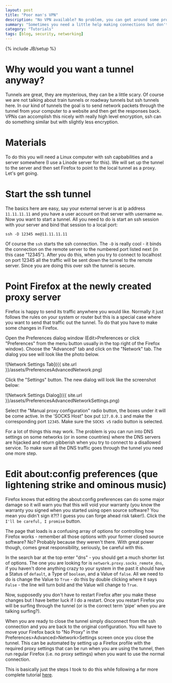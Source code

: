 ```yaml
---
layout: post
title: "Poor man's VPN"
description: "No VPN available? No problem, you can get around some problems with an SSH tunnel and some clever changes to Firefox's configurations"
summary: "Sometimes you need a little help making connections but don't need a full blow VPN.  Here is one solution to use the SOCKS server and proxy settings to get the job done."
category: "Tutorials" 
tags: [blog, security, networking]
---
```

{% include JB/setup %}

# Why would you want a tunnel anyway?

Tunnels are great, they are mysterious, they can be a little scary.  Of course we are not talking about train tunnels or roadway tunnels but ssh tunnels here.  In our kind of tunnels the goal is to send network packets through the tunnel from your computer to a website and then get the responses back.  VPNs can accomplish this nicely with really high level encryption, ssh can do something similar but with slightly less encryption.

# Materials

To do this you will need a Linux computer with ssh capbabilities and a server somewhere (I use a Linode server for this).  We will set up the tunnel to the server and then set Firefox to point to the local tunnel as a proxy. Let's get going.

# Start the ssh tunnel

The basics here are easy, say your external server is at ip address `11.11.11.11` and you have a user account on that server with username `me`.  Now you want to start a tunnel.  All you need to do is start an ssh session with your server and bind that session to a local port:

    ssh -D 12345 me@11.11.11.11

Of course the `ssh` starts the ssh connection.  The `-D` is really cool - it binds the connection on the remote server to the numbered port listed next (in this case "12345").  After you do this, when you try to connect to localhost on port 12345 all the traffic will be sent down the tunnel to the remote server.  Since you are doing this over ssh the tunnel is secure.

# Point Firefox at the newly created proxy server

Firefox is happy to send its traffic anywhere you would like.  Normally it just follows the rules on your system or router but this is a special case where you want to send that traffic out the tunnel.  To do that you have to make some changes in Firefox.

Open the Preferences dialog window (Edit>Preferences or click "Preferences" from the menu button usually in the top right of the Firefox window). Choose the "Advanced" tab and click on the "Network" tab.  The dialog you see will look like the photo below.  

![Network Settings Tab]({{ site.url }}/assets/PreferencesAdvancedNetwork.png)

Click the "Settings" button.  The new dialog will look like the screenshot below:

![Network Settings Dialog]({{ site.url }}/assets/PreferencesAdvancedNetworkSettings.png)


Select the "Manual proxy configuration" radio button, the boxes under it will be come active.  In the 'SOCKS Host" box put `127.0.0.1` and make the corresponding port `12345`.  Make sure the `SOCKS v5` radio button is selected.

For a lot of things this may work.  The problem is you can run into DNS settings on some networks (or in some countries) where the DNS servers are hijacked and return gibberish when you try to connect to a disallowed service.  To make sure all the DNS traffic goes through the tunnel you need one more step.

# Edit about:config preferences (que lightening strike and ominous music)

Firefox knows that editing the about:config preferences can do some major damage so it will warn you that this will void your warranty (you know the warranty you signed when you started using open source software?  You mean you didn't sign it?!? I guess you can forge ahead risk taker!). Click the `I'll be careful, I promise` button.

The page that loads is a confusing array of options for controlling how Firefox works - remember all those options with your former closed source software? No?  Probably because they weren't there.  With great power though, comes great responsibility, seriously, be careful with this.

In the search bar at the top enter "dns" - you should get a much shorter list of options.  The one you are looking for is `network.proxy.socks_remote_dns`, if you haven't done anything crazy to your system in the past it should have a Status of `default`, a Type of `boolean`, and a Value of `false`.  All we need to do is change the Value to `True` - do this by double clicking where it says `False` - the line will turn bold and the Value will change to `True`.

Now, supposedly you don't have to restart Firefox after you make these changes but I have better luck if I do a restart.  Once you restart Firefox you will be surfing through the tunnel (or is the correct term 'pipe' when you are talking surfing?).

When you are ready to close the tunnel simply disconnect from the ssh connection and you are back to the original configuration.  You will have to move your Firefox back to "No Proxy" in the Preferences>Advanced>Network>Settings screen once you close the tunnel.  This can be automated by setting up a Firefox profile with the required proxy settings that can be run when you are using the tunnel, then run regular Firefox (i.e. no proxy settings) when you want to use the normal connection.

This is basically just the steps I took to do this while following a far more complete tutorial [here](https://www.linode.com/docs/networking/ssh/setting-up-an-ssh-tunnel-with-your-linode-for-safe-browsing).  
